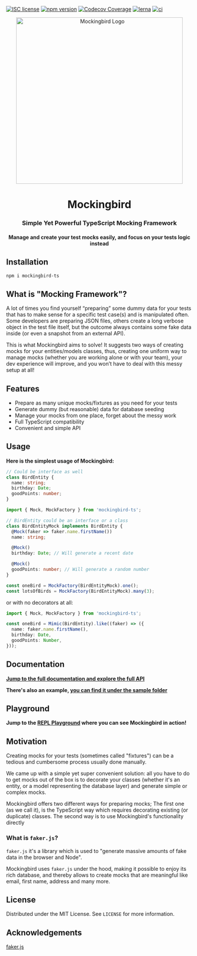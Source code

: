 [![ISC license](http://img.shields.io/badge/license-MIT-brightgreen.svg)](http://opensource.org/licenses/MIT)
[![npm version](http://img.shields.io/npm/v/mockingbird-ts.svg?style=flat)](https://npmjs.org/package/mockingbird-ts "View this project on npm")
[![Codecov Coverage](https://img.shields.io/codecov/c/github/omermorad/mockingbird/master.svg?style=flat-square)](https://codecov.io/gh/omermorad/mockingbird)
[![lerna](https://img.shields.io/badge/maintained%20with-lerna-cc00ff.svg)](https://lerna.js.org/)
[![ci](https://github.com/omermorad/mockingbird/actions/workflows/ci.yml/badge.svg?branch=master)](https://github.com/omermorad/mockingbird/actions)

<p align="center">
  <img width="450" src="https://raw.githubusercontent.com/omermorad/mockingbird-ts/master/docs/logo.png" alt="Mockingbird Logo" />

  <h1 align="center">Mockingbird</h1>

  <h3 align="center">
    Simple Yet Powerful TypeScript Mocking Framework
  </h3>

  <h4 align="center">
    Manage and create your test mocks easily, and focus on your tests logic instead
  </h4>
</p>

## Installation

```bash
npm i mockingbird-ts
```

## What is "Mocking Framework"?
A lot of times you find yourself “preparing” some dummy data for your tests that
has to make sense for a specific test case(s) and is manipulated often.
Some developers are preparing JSON files, others create a long verbose object in
the test file itself, but the outcome always contains some fake data inside
(or even a snapshot from an external API).

This is what Mockingbird aims to solve!
It suggests two ways of creating mocks for your entities/models classes, thus,
creating one uniform way to manage mocks (whether you are working alone or with your team),
your dev experience will improve, and you won’t have to deal with this messy setup at all!

## Features
- Prepare as many unique mocks/fixtures as you need for your tests
- Generate dummy (but reasonable) data for database seeding
- Manage your mocks from one place, forget about the messy work
- Full TypeScript compatibility
- Convenient and simple API

## Usage

**Here is the simplest usage of Mockingbird:**

```typescript
// Could be interface as well
class BirdEntity {
  name: string;
  birthday: Date;
  goodPoints: number;
}
```

```typescript
import { Mock, MockFactory } from 'mockingbird-ts';

// BirdEntity could be an interface or a class
class BirdEntityMock implements BirdEntity {
  @Mock(faker => faker.name.firstName())
  name: string;

  @Mock()
  birthday: Date; // Will generate a recent date

  @Mock()
  goodPoints: number; // Will generate a random number
}

const oneBird = MockFactory(BirdEntityMock).one();
const lotsOfBirds = MockFactory(BirdEntityMock).many(3);
```

or with no decorators at all:

```typescript
import { Mock, MockFactory } from 'mockingbird-ts';

const oneBird = Mimic(BirdEntity).like((faker) => ({
  name: faker.name.firstName(),
  birthday: Date,
  goodPoints: Number,
}));
```

## Documentation
**[Jump to the full documentation and explore the full API](https://github.com/omermorad/faker.ts/blob/master/docs/README.md)**

**There's also an example, [you can find it under the sample folder](https://github.com/omermorad/mockingbird-ts/tree/master/sample)**

## Playground

**Jump to the [REPL Playground](https://repl.it/@omermorad/Mockingbird-Playground) where you can see Mockingbird in action!**

## Motivation

Creating mocks for your tests (sometimes called "fixtures") can be a tedious and
cumbersome process usually done manually.

We came up with a simple yet super convenient solution: all you have to do to get mocks out of the
box is to decorate your classes (whether it's an entity, or a model representing the database layer)
and generate simple or complex mocks.

Mockingbird offers two different ways for preparing mocks; The first one (as we call it), is the TypeScript
way which requires decorating existing (or duplicate) classes.
The second way is to use Mockingbird's functionality directly


### What is `faker.js`?

`faker.js` it's a library which is used to "generate massive amounts of fake data in the browser and Node".

Mockingbird uses `faker.js` under the hood, making it possible to enjoy its rich database, and thereby allows
to create mocks that are meaningful like email, first name, address and many more.

## License

Distributed under the MIT License. See `LICENSE` for more information.

## Acknowledgements

[faker.js](https://github.com/marak/Faker.js)
